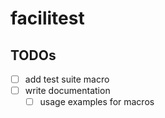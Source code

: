# facilitest

## TODOs

- [ ] add test suite macro
- [ ] write documentation
  - [ ] usage examples for macros